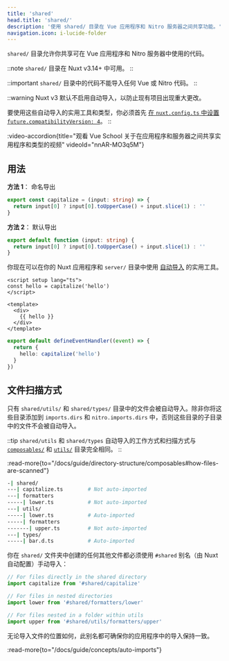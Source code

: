 ```yaml
---
title: 'shared'
head.title: 'shared/'
description: '使用 shared/ 目录在 Vue 应用程序和 Nitro 服务器之间共享功能。'
navigation.icon: i-lucide-folder
---
```


`shared/` 目录允许你共享可在 Vue 应用程序和 Nitro 服务器中使用的代码。

::note
`shared/` 目录在 Nuxt v3.14+ 中可用。
::

::important
`shared/` 目录中的代码不能导入任何 Vue 或 Nitro 代码。
::

::warning
Nuxt v3 默认不启用自动导入，以防止现有项目出现重大更改。

要使用这些自动导入的实用工具和类型，你必须首先 [在 `nuxt.config.ts` 中设置 `future.compatibilityVersion: 4`](/docs/getting-started/upgrade#opting-in-to-nuxt-4)。
::

:video-accordion{title="观看 Vue School 关于在应用程序和服务器之间共享实用程序和类型的视频" videoId="nnAR-MO3q5M"}

## 用法

**方法 1**： 命名导出

```ts twoslash [shared/utils/capitalize.ts]
export const capitalize = (input: string) => {
  return input[0] ? input[0].toUpperCase() + input.slice(1) : ''
}
```

**方法 2**： 默认导出

```ts twoslash [shared/utils/capitalize.ts]
export default function (input: string) {
  return input[0] ? input[0].toUpperCase() + input.slice(1) : ''
}
```

你现在可以在你的 Nuxt 应用程序和 `server/` 目录中使用 [自动导入](/docs/guide/directory-structure/shared#auto-imports) 的实用工具。

```vue [app.vue]
<script setup lang="ts">
const hello = capitalize('hello')
</script>

<template>
  <div>
    {{ hello }}
  </div>
</template>
```

```ts [server/api/hello.get.ts]
export default defineEventHandler((event) => {
  return {
    hello: capitalize('hello')
  }
})
```

## 文件扫描方式

只有 `shared/utils/` 和 `shared/types/` 目录中的文件会被自动导入。除非你将这些目录添加到 `imports.dirs` 和 `nitro.imports.dirs` 中，否则这些目录的子目录中的文件不会被自动导入。

::tip
`shared/utils` 和 `shared/types` 自动导入的工作方式和扫描方式与 [`composables/`](/docs/guide/directory-structure/composables) 和 [`utils/`](/docs/guide/directory-structure/utils) 目录完全相同。
::

:read-more{to="/docs/guide/directory-structure/composables#how-files-are-scanned"}

```bash [Directory Structure]
-| shared/
---| capitalize.ts        # Not auto-imported
---| formatters
-----| lower.ts           # Not auto-imported
---| utils/
-----| lower.ts           # Auto-imported
-----| formatters
-------| upper.ts         # Not auto-imported
---| types/
-----| bar.d.ts           # Auto-imported
```

你在 `shared/` 文件夹中创建的任何其他文件都必须使用 `#shared` 别名（由 Nuxt 自动配置）手动导入：

```ts
// For files directly in the shared directory
import capitalize from '#shared/capitalize'

// For files in nested directories
import lower from '#shared/formatters/lower'

// For files nested in a folder within utils
import upper from '#shared/utils/formatters/upper'
```

无论导入文件的位置如何，此别名都可确保你的应用程序中的导入保持一致。

:read-more{to="/docs/guide/concepts/auto-imports"}
